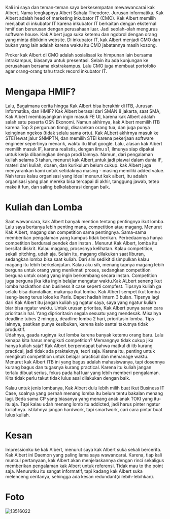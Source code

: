 Kali ini saya dan teman-teman saya berkesempatan mewawancarai kak Albert. Nama lengkapnya Albert Sahala Theodore.
Jurusan informatika. Kak Albert adalah head of marketing inkubator IT (CMO). Kak Albert memilih menjabat di inkubator IT karena inkubator IT berkaitan dengan
eksternal hmif dan berurusan dengan perusahaan luar. Jadi seolah-olah mengurus software house. Kak Albert juga suka ketemu dan ngobrol dengan
orang yang minta dibikinin website. Di inkubator IT, kak Albert menjadi CMO dan bukan yang lain adalah karena waktu itu CMO jabatannya masih kosong.

Proker kak Albert di CMO adalah sosialisasi ke himpunan lain bersama intrakampus, biasanya untuk presentasi. Selain itu ada kunjungan ke perusahaan bersama
ekstrakampus. Lalu CMO juga membuat portofolio agar orang-orang tahu track record inkubator IT.

# Mengapa HMIF?
Lalu, Bagaimana cerita hingga Kak Albert bisa berakhir di ITB, Jurusan Informatika, dan HMIF? Kak Albert berasal dari SMAN 8 jakarta, saat SMA,
Kak Albert membayangkan ingin masuk FE UI, karena kak Albert adalah salah satu peserta OSN Ekonomi. Namun akhirnya, kak Albert memilih ITB karena
Top 3 perguruan tinngi, disarankan orang tua, dan juga punya keinginan ngekos (tidak selalu sama ortu). Kak ALbert akhirnya masuk ke STEI lewat
jalur SNMPTN, dan memilih STEI karena pekerjaan software engineer sepertinya menarik, waktu itu lihat google. Lalu, alasan kak Albert memilih
masuk IF, karena realistis, dengan ilmu s1, ilmunya siap dipakai untuk kerja dibaningkan denga prodi lainnya. Namun, dari pengalaman kuliah selama
3 tahun, menurut kak Albert,untuk jadi piawai dalam dunia IF, materi dari kuliah, dosen, dan kurikulum belum cukup. kak Albert juga menyarankan
kami untuk setidaknya masing - masing memiliki added value.
Nah terus kalau organisasi yang ideal menurut kak albert, itu adalah organisasi yang plan mereka bisa tercapai di akhir, tanggung jawab, tetep make it fun, dan saling belkolaborasi dengan baik.

# Kuliah dan Lomba

Saat wawancara, kak Albert banyak mention tentang pentingnya ikut lomba. Lalu saya bertanya lebih penting mana, competition atau magang. Menurut Kak Albert,
magang dan competition sama pentingnya. Sama-sama memberikan pengalaman yang kampus tidak berikan. Perbedaannya hanya competition berdurasi pendek dan instan . Menurut Kak Albert, lomba itu bersifat diskrit.
Kalau magang, prosesnya kelihatan. Kalau competition, sekali pitching, udah aja. Selain itu, magang dilakukan saat liburan, sedangkan lomba bisa saat kuliah. Dari sini sedikit disimpulkan kalau magang itu lebih berkelanjutan.
Kalau aku sih, menangkapnya magang lebih berguna untuk orang yang menikmati proses, sedangkan competition berguna untuk orang yang ingin berkembang secara instan. 
Competition juga berguna jika kita ingin belajar mengatur waktu.Kak ALbert seneng ikut lomba hackathon dan business it case seperti compfest. 
Tipsnya kuliah ga selalu bisa diandalkan, makanya ikut lomba. 
Kak Albert sempet ikut lomba iseng-iseng terus lolos ke Paris. Dapet hadiah intern 3 bulan. 
Tipsnya lagi dari Kak Albert itu jangan kuliah yg ngatur saya, saya yang ngatur kuliah biar bisa ngatur waktu. 
Untuk urusan prioritas, Kak Albert punya saran cara prioritasin hal. Yang diprioritasin segala sesuatu yang mendesak. Misalnya deadline tubes 2 minggu, deadline lomba 2 hari, prioritasin lomba. 
Tips lainnya, pastikan punya kesibukan, karena kalo santai takutnya tidak produktif.\
Udahnya, gaada ruginya ikut lomba karena banyak ketemu orang baru. 
Lalu kenapa kita harus mengikuti competition? Memangnya tidak cukup jika hanya kuliah saja? Kak Albert berpendapat bahwa matkul di itb kurang practical,
jadi tidak ada prakteknya, teori saja. Karena itu, penting untuk mengikuti competition untuk belajar practical dan memanage waktu. Menurut kak Albert ITB
ini yang bagus adalah mahasiswanya, tapi dosennya kurang bagus dan tugasnya kurang practical. Karena itu kuliah jangan terlalu dibuat serius, fokus pada
hal luar yang lebih memberi pengalaman. Kita tidak perlu takut tidak lulus asal dilakukan dengan baik.

Kalau untuk jenis lombanya, Kak Albert dulu lebih milih  buat ikut Business IT Case, soalnya yang pernah menang lomba itu belum tentu bakalan menang lagi. Beda sama CP yang biasanya yang menang anak anak TOKI yang itu-itu aja. Tapi kalau udah menang lomb itu addicted, jadi harus pinter ngatur kuliahnya. istilahnya jangan hardwork, tapi smartwork, cari cara pintar buat lulus kuliah.

# Kesan
Impressionku ke kak Albert, menurut saya kak Albert suka sekali bercerita. Kak Albert ini Daemon yang paling lama saya wawancarai. Karena, tiap kali
muncul pertanyaan, kak Albert akan menjelaskannya dengan rinci sekaligus memberikan pengalaman kak Albert untuk referensi. Tidak mau to the point saja. 
Menurutku itu sangat informatif, tapi kadang kak Albert suka melenceng ceritanya, sehingga ada kesan redundant(dilebih-lebihkan).

# Foto
![13516022](/13516022/16518006-16518130-16518164-16518184-16518297.jpg)




